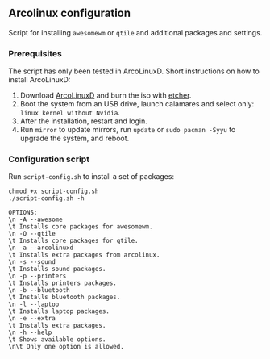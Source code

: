 ## Arcolinux configuration

Script for installing `awesomewm` or `qtile` and additional packages and settings.

### Prerequisites 

The script has only been tested in ArcoLinuxD. Short instructions on how to install ArcoLinuxD:

1. Download [ArcoLinuxD](https://arcolinux.info/download/) and burn the iso with [etcher](https://github.com/balena-io/etcher).
2. Boot the system from an USB drive, launch calamares and select only: `linux kernel without Nvidia`.
3. After the installation, restart and login.
4. Run `mirror` to update mirrors, run `update` or `sudo pacman -Syyu` to upgrade the system, and reboot.

### Configuration script

Run `script-config.sh` to install a set of packages:

```
chmod +x script-config.sh
./script-config.sh -h

OPTIONS:
\n -A --awesome
\t Installs core packages for awesomewm.
\n -Q --qtile
\t Installs core packages for qtile.
\n -a --arcolinuxd
\t Installs extra packages from arcolinux.
\n -s --sound
\t Installs sound packages.
\n -p --printers
\t Installs printers packages.
\n -b --bluetooth
\t Installs bluetooth packages.
\n -l --laptop
\t Installs laptop packages.
\n -e --extra
\t Installs extra packages.
\n -h --help
\t Shows available options.
\n\t Only one option is allowed.
```



